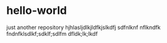 # hello-world
just another repository
hjhlasljdlkjldfkjslkdfj sdfnlknf nflkndfk
fndnfklsdlkf;sdklf;sdlfm
dfldk;lk;lkdf

